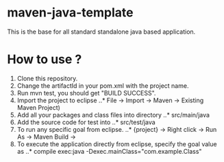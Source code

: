 maven-java-template
===================

This is the base for all standard standalone java based application.

How to use ?
=====================

1. Clone this repository.
2. Change the artifactId in your pom.xml with the project name.
3. Run mvn test, you should get "BUILD SUCCESS".
4. Import the project to eclipse 
..*    File -> Import -> Maven -> Existing Maven Project)
5. Add all your packages and class files into directory 
..*    src/main/java
6. Add the source code for test into 
..*    src/test/java
7. To run any specific goal from eclipse. 
..*    {project} -> Right click -> Run As -> Maven Build -> <Provide the goal you need to run>
8. To execute the application directly from eclipse, specify the goal value as
..*    compile exec:java -Dexec.mainClass="com.example.Class"
